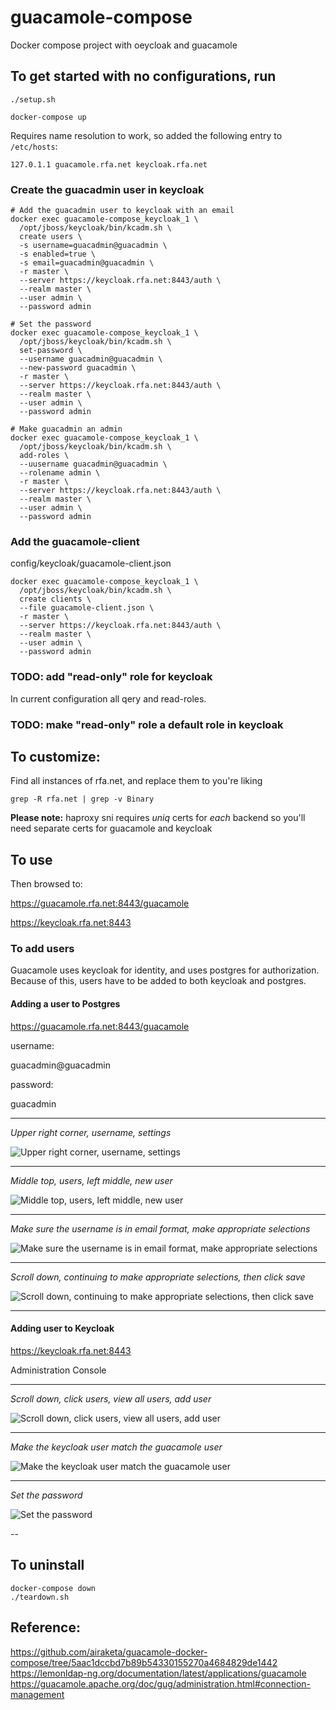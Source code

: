 # guacamole-compose
Docker compose project with oeycloak and guacamole

## To get started with no configurations, run 

```
./setup.sh

docker-compose up
```

Requires name resolution to work, so added the following entry to `/etc/hosts`:

```
127.0.1.1 guacamole.rfa.net keycloak.rfa.net
```

### Create the guacadmin user in keycloak

```
# Add the guacadmin user to keycloak with an email
docker exec guacamole-compose_keycloak_1 \
  /opt/jboss/keycloak/bin/kcadm.sh \
  create users \
  -s username=guacadmin@guacadmin \
  -s enabled=true \
  -s email=guacadmin@guacadmin \
  -r master \
  --server https://keycloak.rfa.net:8443/auth \
  --realm master \
  --user admin \
  --password admin

# Set the password
docker exec guacamole-compose_keycloak_1 \
  /opt/jboss/keycloak/bin/kcadm.sh \
  set-password \
  --username guacadmin@guacadmin \
  --new-password guacadmin \
  -r master \
  --server https://keycloak.rfa.net:8443/auth \
  --realm master \
  --user admin \
  --password admin

# Make guacadmin an admin
docker exec guacamole-compose_keycloak_1 \
  /opt/jboss/keycloak/bin/kcadm.sh \
  add-roles \
  --uusername guacadmin@guacadmin \
  --rolename admin \
  -r master \
  --server https://keycloak.rfa.net:8443/auth \
  --realm master \
  --user admin \
  --password admin
```
### Add the guacamole-client

config/keycloak/guacamole-client.json

```
docker exec guacamole-compose_keycloak_1 \
  /opt/jboss/keycloak/bin/kcadm.sh \
  create clients \
  --file guacamole-client.json \
  -r master \
  --server https://keycloak.rfa.net:8443/auth \
  --realm master \
  --user admin \
  --password admin
```

### TODO: add "read-only" role for keycloak

In current configuration all qery and read-roles.

### TODO: make "read-only" role a default role in keycloak

## To customize:

Find all instances of rfa.net, and replace them to you're liking

```
grep -R rfa.net | grep -v Binary
```

**Please note:**  haproxy sni requires *uniq* certs for *each* backend so
you'll need separate certs for guacamole and keycloak

## To use

Then browsed to:

https://guacamole.rfa.net:8443/guacamole

https://keycloak.rfa.net:8443

### To add users

Guacamole uses keycloak for identity, and uses postgres for authorization.
Because of this, users have to be added to both keycloak and postgres.

#### Adding a user to Postgres

https://guacamole.rfa.net:8443/guacamole

username:

guacadmin@guacadmin

password:

guacadmin

---

*Upper right corner, username, settings*

![Upper right corner, username, settings](docs/images/0-guacamole-settings.png "Upper right corner, username, settings")

---

*Middle top, users, left middle, new user*

![Middle top, users, left middle, new user](docs/images/1-add-users.png "Middle top, users, left middle, new user")

---

*Make sure the username is in email format, make appropriate selections*

![Make sure the username is in email format, make appropriate selections](docs/images/2-userprofile-a.png "Make sure the username is in email format, make appropriate selections")

---

*Scroll down, continuing to make appropriate selections, then click save*

![Scroll down, continuing to make appropriate selections, then click save](docs/images/3-userprofile-b.png "Scroll down, continuing to make appropriate selections, then click save")

---

#### Adding user to Keycloak

https://keycloak.rfa.net:8443

Administration Console

---

*Scroll down, click users, view all users, add user*

![Scroll down, click users, view all users, add user](docs/images/4-add-users-keycloak.png "Scroll down, click users, view all users, add user")

---

*Make the keycloak user match the guacamole user*

![Make the keycloak user match the guacamole user](docs/images/5-userprofilea-keycloak.png "Make the keycloak user match the guacamole user")

---

*Set the password*

![Set the password](docs/images/6-set-password-keycloak.png "Set the password")

--

## To uninstall

```
docker-compose down
./teardown.sh
```

## Reference:
https://github.com/airaketa/guacamole-docker-compose/tree/5aac1dccbd7b89b54330155270a4684829de1442
https://lemonldap-ng.org/documentation/latest/applications/guacamole
https://guacamole.apache.org/doc/gug/administration.html#connection-management
